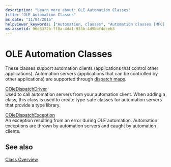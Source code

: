 ```yaml
---
description: "Learn more about: OLE Automation Classes"
title: "OLE Automation Classes"
ms.date: "11/04/2016"
helpviewer_keywords: ["Automation, classes", "Automation classes [MFC], OLE classes", "OLE Automation [MFC], classes", "Automation classes [MFC]", "OLE Automation [MFC]"]
ms.assetid: 96e5372b-ff8a-4da1-933b-4d9bbf4dceb3
---
```

# OLE Automation Classes

These classes support automation clients (applications that control other applications). Automation servers (applications that can be controlled by other applications) are supported through [dispatch maps](reference/dispatch-maps.md).

[COleDispatchDriver](reference/coledispatchdriver-class.md)<br/>
Used to call automation servers from your automation client. When adding a class, this class is used to create type-safe classes for automation servers that provide a type library.

[COleDispatchException](reference/coledispatchexception-class.md)<br/>
An exception resulting from an error during OLE automation. Automation exceptions are thrown by automation servers and caught by automation clients.

## See also

[Class Overview](class-library-overview.md)
